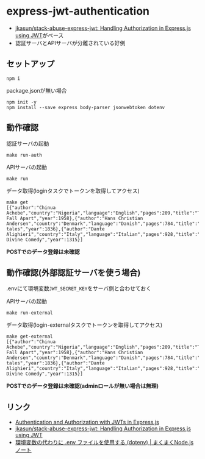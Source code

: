 # express-jwt-authentication

* [jkasun/stack\-abuse\-express\-jwt: Handling Authorization in Express\.js using JWT](https://github.com/jkasun/stack-abuse-express-jwt)がベース
* 認証サーバとAPIサーバが分離されている好例

## セットアップ

```shell
npm i
```

package.jsonが無い場合

```shell
npm init -y
npm install --save express body-parser jsonwebtoken dotenv
```

## 動作確認

認証サーバの起動

```shell
make run-auth
```

APIサーバの起動

```shell
make run
```

データ取得(loginタスクでトークンを取得してアクセス)

```shell
make get
[{"author":"Chinua Achebe","country":"Nigeria","language":"English","pages":209,"title":"Things Fall Apart","year":1958},{"author":"Hans Christian Andersen","country":"Denmark","language":"Danish","pages":784,"title":"Fairy tales","year":1836},{"author":"Dante Alighieri","country":"Italy","language":"Italian","pages":928,"title":"The Divine Comedy","year":1315}]
```

**POSTでのデータ登録は未確認**

## 動作確認(外部認証サーバを使う場合)

.envにて環境変数`JWT_SECRET_KEY`をサーバ側と合わせておく

APIサーバの起動

```shell
make run-external
```

データ取得(login-externalタスクでトークンを取得してアクセス)

```shell
make get-external
[{"author":"Chinua Achebe","country":"Nigeria","language":"English","pages":209,"title":"Things Fall Apart","year":1958},{"author":"Hans Christian Andersen","country":"Denmark","language":"Danish","pages":784,"title":"Fairy tales","year":1836},{"author":"Dante Alighieri","country":"Italy","language":"Italian","pages":928,"title":"The Divine Comedy","year":1315}]
```

**POSTでのデータ登録は未確認(adminロールが無い場合は無理)**

## リンク

* [Authentication and Authorization with JWTs in Express\.js](https://stackabuse.com/authentication-and-authorization-with-jwts-in-express-js/)
* [jkasun/stack\-abuse\-express\-jwt: Handling Authorization in Express\.js using JWT](https://github.com/jkasun/stack-abuse-express-jwt)
* [環境変数の代わりに \.env ファイルを使用する \(dotenv\) \| まくまくNode\.jsノート](https://maku77.github.io/nodejs/env/dotenv.html)

